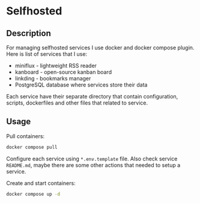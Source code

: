 # Selfhosted

## Description

For managing selfhosted services I use docker and docker compose plugin. Here is list of services that I use:
- miniflux - lightweight RSS reader
- kanboard - open-source kanban board
- linkding - bookmarks manager
- PostgreSQL database where services store their data

Each service have their separate directory that contain configuration, scripts, dockerfiles and other files that related to service.

## Usage

Pull containers:

```bash
docker compose pull
```

Configure each service using `*.env.template` file. Also check service `README.md`, maybe there are some other actions that needed to setup a service.

Create and start containers:

```bash
docker compose up -d
```
